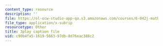 ```yaml
---
content_type: resource
description: ''
file: https://ol-ocw-studio-app-qa.s3.amazonaws.com/courses/6-042j-mathematics-for-computer-science-spring-2015/c90b4fa51619566397db8d76eac388c2_tOsdeaYDCMk.vtt
file_type: application/x-subrip
resourcetype: Other
title: 3play caption file
uid: c90b4fa5-1619-5663-97db-8d76eac388c2
---
```

